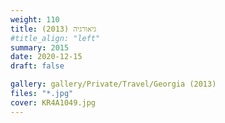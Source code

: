 ```yaml
---
weight: 110
title: גיאורגיה (2013)
#title_align: "left"
summary: 2015
date: 2020-12-15
draft: false

gallery: gallery/Private/Travel/Georgia (2013)
files: "*.jpg"
cover: KR4A1049.jpg
---
```

